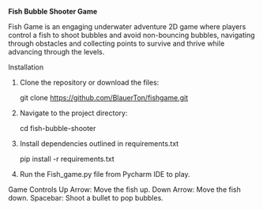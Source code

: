 **Fish Bubble Shooter Game**

Fish Game is an engaging underwater adventure 2D game where players control a fish to shoot bubbles and avoid non-bouncing bubbles, navigating through obstacles and collecting points to survive and thrive while advancing through the levels.


 Installation

1. Clone the repository or download the files:
   
   git clone https://github.com/BlauerTon/fishgame.git

2. Navigate to the project directory:
   
   cd fish-bubble-shooter
3. Install dependencies outlined in requirements.txt
   
   pip install -r requirements.txt
   
5. Run the Fish_game.py file from Pycharm IDE to play.


 Game Controls
   Up Arrow: Move the fish up.
   Down Arrow: Move the fish down.
   Spacebar: Shoot a bullet to pop bubbles.







